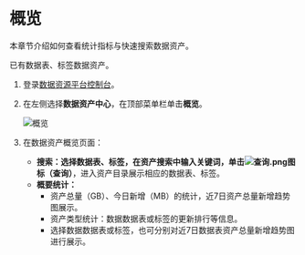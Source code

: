 # 概览

本章节介绍如何查看统计指标与快速搜索数据资产。

已有数据表、标签数据资产。

1.  登录[数据资源平台控制台](https://dataq.console.aliyun.com)。

2.  在左侧选择**数据资产中心**，在顶部菜单栏单击**概览**。

    ![概览](https://static-aliyun-doc.oss-accelerate.aliyuncs.com/assets/img/zh-CN/5537899061/p208775.png)

3.  在数据资产概览页面：

    -   **搜索：**选择数据表、标签，在资产搜索中输入关键词，单击**![查询.png](https://static-aliyun-doc.oss-accelerate.aliyuncs.com/assets/img/zh-CN/5537899061/p203945.png)图标（查询）**，进入资产目录展示相应的数据表、标签。
    -   **概要统计：**
        -   资产总量（GB）、今日新增（MB）的统计，近7日资产总量新增趋势图展示。
        -   资产类型统计：数据数据表或标签的更新排行等信息。
        -   选择数据数据表或标签，也可分别对近7日数据表资产总量新增趋势图进行展示。

